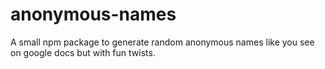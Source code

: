 # anonymous-names
A small npm package to generate random anonymous names like you see on google docs but with fun twists.
